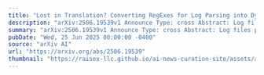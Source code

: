 ```yaml
---
title: "Lost in Translation? Converting RegExes for Log Parsing into Dynatrace Pattern Language"
description: "arXiv:2506.19539v1 Announce Type: cross Abstract: Log files provide valuable information for detecting and diagnosing problems in enterprise software applications and data centers. Several log analytics tools and platforms were developed to help filter and extract information from logs, typically using regular expressions (RegExes). Recent commercial log analytics platforms provide domain-specific languages specifically designed for log parsing, such as Grok or the Dynatrace Pattern Language (DPL). However, users who want to migrate to these platforms must manually convert their RegExes into the new pattern language, which is costly and error-prone. In this work, we present Reptile, which combines a rule-based approach for converting RegExes into DPL patterns with a best-effort approach for cases where a full conversion is impossible. Furthermore, it integrates GPT-4 to optimize the obtained DPL patterns. The evaluation with 946 RegExes collected from a large company shows that Reptile safely converted 73.7% of them. The evaluation of Reptile's pattern optimization with 23 real-world RegExes showed an F1-score and MCC above 0.91. These results are promising and have ample practical implications for companies that migrate to a modern log analytics platform, such as Dynatrace."
summary: "arXiv:2506.19539v1 Announce Type: cross Abstract: Log files provide valuable information for detecting and diagnosing problems in enterprise software applications and data centers. Several log analytics tools and platforms were developed to help filter and extract information from logs, typically using regular expressions (RegExes). Recent commercial log analytics platforms provide domain-specific languages specifically designed for log parsing, such as Grok or the Dynatrace Pattern Language (DPL). However, users who want to migrate to these platforms must manually convert their RegExes into the new pattern language, which is costly and error-prone. In this work, we present Reptile, which combines a rule-based approach for converting RegExes into DPL patterns with a best-effort approach for cases where a full conversion is impossible. Furthermore, it integrates GPT-4 to optimize the obtained DPL patterns. The evaluation with 946 RegExes collected from a large company shows that Reptile safely converted 73.7% of them. The evaluation of Reptile's pattern optimization with 23 real-world RegExes showed an F1-score and MCC above 0.91. These results are promising and have ample practical implications for companies that migrate to a modern log analytics platform, such as Dynatrace."
pubDate: "Wed, 25 Jun 2025 00:00:00 -0400"
source: "arXiv AI"
url: "https://arxiv.org/abs/2506.19539"
thumbnail: "https://raisex-llc.github.io/ai-news-curation-site/assets/arxiv.png"
---
```


